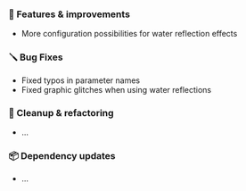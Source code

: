 ### 🚀 Features & improvements

- More configuration possibilities for water reflection effects

### 🪛 Bug Fixes

- Fixed typos in parameter names
- Fixed graphic glitches when using water reflections

### 🧽 Cleanup & refactoring

- ...

### 📦 Dependency updates

- ...